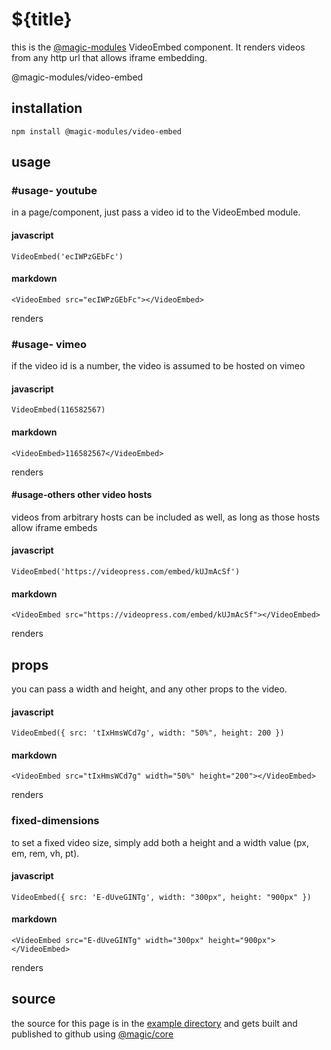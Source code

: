 # ${title}

this is the
[@magic-modules](https://github.com/magic-modules)
VideoEmbed component. It renders videos from any http url that allows iframe embedding.

<GitBadges>@magic-modules/video-embed</GitBadges>

## installation

`npm install @magic-modules/video-embed`

## usage

### #usage- youtube

in a page/component, just pass a video id to the VideoEmbed module.

#### javascript
`VideoEmbed('ecIWPzGEbFc')`

#### markdown
`<VideoEmbed src="ecIWPzGEbFc"></VideoEmbed>`

renders

<VideoEmbed src="ecIWPzGEbFc"></VideoEmbed>

### #usage- vimeo

if the video id is a number, the video is assumed to be hosted on vimeo

#### javascript
`VideoEmbed(116582567)`

#### markdown
`<VideoEmbed>116582567</VideoEmbed>`

renders

<VideoEmbed src="116582567"></VideoEmbed>

#### #usage-others other video hosts

videos from arbitrary hosts can be included as well, as long as those hosts allow iframe embeds


#### javascript
`VideoEmbed('https://videopress.com/embed/kUJmAcSf')`

#### markdown
`<VideoEmbed src="https://videopress.com/embed/kUJmAcSf"></VideoEmbed>`

renders

<VideoEmbed src="https://videopress.com/embed/kUJmAcSf"></VideoEmbed>

## props

you can pass a width and height, and any other props to the video.

#### javascript
`VideoEmbed({ src: 'tIxHmsWCd7g', width: "50%", height: 200 })`

#### markdown
`<VideoEmbed src="tIxHmsWCd7g" width="50%" height="200"></VideoEmbed>`

renders

<VideoEmbed src="tIxHmsWCd7g" width="50%" height="200px"></VideoEmbed>

### fixed-dimensions

to set a fixed video size, simply add both a height and a width value (px, em, rem, vh, pt).

#### javascript
`VideoEmbed({ src: 'E-dUveGINTg', width: "300px", height: "900px" })`

#### markdown
`<VideoEmbed src="E-dUveGINTg" width="300px" height="900px"></VideoEmbed>`

renders

<VideoEmbed src="E-dUveGINTg" width="300px" height="900px"></VideoEmbed>

## source

the source for this page is in the
[example directory](https://github.com/magic-modules/video-embed/tree/master/example)
and gets built and published to github using
[@magic/core](https://github.com/magic/core)
